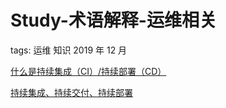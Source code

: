 # Study-术语解释-运维相关

tags: 运维 知识 2019 年 12 月

[什么是持续集成（CI）/持续部署（CD）](http://www.360doc.com/content/18/0826/11/99071_781296790.shtml)

[持续集成、持续交付、持续部署](https://blog.csdn.net/qq_35368183/article/details/84558134)
